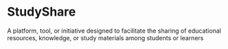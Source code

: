 # StudyShare
A platform, tool, or initiative designed to facilitate the sharing of educational resources, knowledge, or study materials among students or learners
